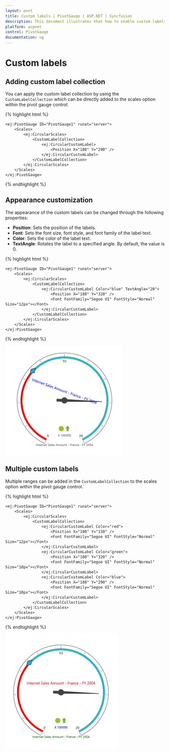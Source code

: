 ```yaml
---
layout: post
title: Custom labels | PivotGauge | ASP.NET | Syncfusion
description: This document illustrates that how to enable custom labels and its functionalities in ASP.NET PivotGauge control
platform: aspnet
control: PivotGauge
documentation: ug
---
```


# Custom labels

## Adding custom label collection

You can apply the custom label collection by using the `CustomLabelCollection` which can be directly added to the scales option within the pivot gauge control.

{% highlight html %}

    <ej:PivotGauge ID="PivotGauge1" runat="server">
        <Scales>
            <ej:CircularScales>
                <CustomLabelCollection>
                    <ej:CircularCustomLabel>
                        <Position X="180" Y="290" />
                    </ej:CircularCustomLabel>
                </CustomLabelCollection>
            </ej:CircularScales>
        </Scales>
    </ej:PivotGauge>

{% endhighlight %}

## Appearance customization

The appearance of the custom labels can be changed through the following properties:

* **Position**: Sets the position of the labels.
* **Font**: Sets the font size, font style, and font family of the label text.
* **Color**: Sets the color of the label text.
* **TextAngle**: Rotates the label to a specified angle. By default, the value is 0.

{% highlight html %}

    <ej:PivotGauge ID="PivotGauge1" runat="server">
        <Scales>
            <ej:CircularScales>
                <CustomLabelCollection>
                    <ej:CircularCustomLabel Color="blue" TextAngle="20">
                        <Position X="180" Y="320" />
                        <Font FontFamily="Segoe UI" FontStyle="Normal" Size="12px"></Font>
                    </ej:CircularCustomLabel>
                </CustomLabelCollection>
            </ej:CircularScales>
        </Scales>
    </ej:PivotGauge>

{% endhighlight %}

![](Custom-Label_images/AppearanceCustomization.png) 

## Multiple custom labels

Multiple ranges can be added in the `CustomLabelCollection` to the scales option within the pivot gauge control.

{% highlight html %}

    <ej:PivotGauge ID="PivotGauge1" runat="server">
        <Scales>
            <ej:CircularScales>
                <CustomLabelCollection>
                    <ej:CircularCustomLabel Color="red">
                        <Position X="180" Y="150" />
                        <Font FontFamily="Segoe UI" FontStyle="Normal" Size="12px"></Font>
                    </ej:CircularCustomLabel>
                    <ej:CircularCustomLabel Color="green">
                        <Position X="180" Y="320" />
                        <Font FontFamily="Segoe UI" FontStyle="Normal" Size="10px"></Font>
                    </ej:CircularCustomLabel>
                    <ej:CircularCustomLabel Color="blue">
                        <Position X="180" Y="290" />
                        <Font FontFamily="Segoe UI" FontStyle="Normal" Size="10px"></Font>
                    </ej:CircularCustomLabel>
                </CustomLabelCollection>
            </ej:CircularScales>
        </Scales>
    </ej:PivotGauge>

{% endhighlight %}

![](Custom-Label_images/MultipleCustomLabels.png) 